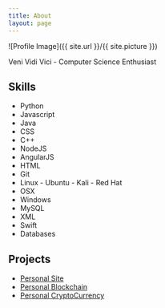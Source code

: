```yaml
---
title: About
layout: page
---
```

![Profile Image]({{ site.url }}/{{ site.picture }})

<p>Veni Vidi Vici - Computer Science Enthusiast</p>

<h2>Skills</h2>

<ul class="skill-list">
	<li>Python</li>
	<li>Javascript</li>
	<li>Java</li>
	<li>CSS</li>
	<li>C++</li>
	<li>NodeJS</li>
	<li>AngularJS</li>
	<li>HTML</li>
	<li>Git</li>
	<li>Linux - Ubuntu - Kali - Red Hat</li>
	<li>OSX</li>
	<li>Windows</li>
	<li>MySQL</li>
	<li>XML</li>
	<li>Swift</li>
	<li>Databases</li>
</ul>

<h2>Projects</h2>

<ul>
	<li><a href="https://github.com/badbacon3/badbacon3.github.io">Personal Site</a></li>
	<li><a href="https://github.com/">Personal Blockchain</a></li>
	<li><a href="https://github.com/">Personal CryptoCurrency</a></li>
</ul>
